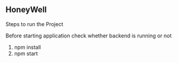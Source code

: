 ## HoneyWell

Steps to run the Project

Before starting application check whether backend is running or not

1) npm install
2) npm start

